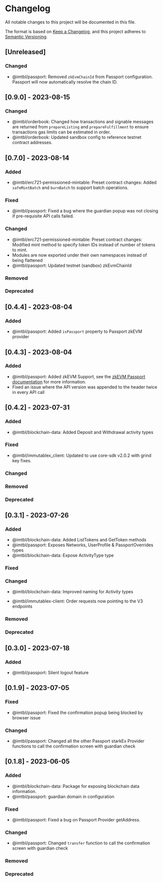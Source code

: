 # Changelog

All notable changes to this project will be documented in this file.

The format is based on [Keep a Changelog](https://keepachangelog.com/en/1.0.0/),
and this project adheres to [Semantic Versioning](https://semver.org/spec/v2.0.0.html).

## [Unreleased]

### Changed

- @imtbl/passport: Removed `zkEvmChainId` from Passport configuration. Passport will now automatically resolve the chain ID.

## [0.9.0] - 2023-08-15
### Changed

- @imtbl/orderbook: Changed how transactions and signable messages are returned from `prepareListing` and `prepareFulfillment` to ensure transactions gas limits can be estimated in order.
- @imtbl/orderbook: Updated sandbox config to reference testnet contract addresses.

## [0.7.0] - 2023-08-14

### Added

- @imtbl/erc721-permissioned-mintable: Preset contract changes: Added `safeMintBatch` and `burnBatch` to support batch operations.

### Fixed

- @imtbl/passport: Fixed a bug where the guardian popup was not closing if pre-requisite API calls failed.

### Changed

- @imtbl/erc721-permissioned-mintable: Preset contract changes: Modified mint method to specify token IDs instead of number of tokens to mint.
- Modules are now exported under their own namespaces instead of being flattened
- @imtbl/passport: Updated testnet (sandbox) zkEvmChainId

### Removed

### Deprecated

## [0.4.4] - 2023-08-04

### Added

- @imtbl/passport: Added `isPassport` property to Passport zkEVM provider

## [0.4.3] - 2023-08-04

### Added

- @imtbl/passport: Added zkEVM Support, see the [zkEVM Passport documentation](https://docs.immutable.com/docs/zkevm/products/passport/) for more information.
- Fixed an issue where the API version was appended to the header twice in every API call

## [0.4.2] - 2023-07-31

### Added

- @imtbl/blockchain-data: Added Deposit and Withdrawal activity types

### Fixed

- @imtbl/immutablex_client: Updated to use core-sdk v2.0.2 with grind key fixes.

### Changed

### Removed

### Deprecated

## [0.3.1] - 2023-07-26

### Added

- @imtbl/blockchain-data: Added ListTokens and GetToken methods
- @imtbl/passport: Exposes Networks, UserProfile & PassportOverrides types
- @imtbl/blockchain-data: Expose ActivityType type

### Fixed

### Changed
- @imtbl/blockchain-data: Improved naming for Activity types

- @imtbl/immutablex-client: Order requests now pointing to the V3 endpoints

### Removed

### Deprecated


## [0.3.0] - 2023-07-18

### Added

- @imtbl/passport: Silent logout feature

## [0.1.9] - 2023-07-05

### Fixed

- @imtbl/passport: Fixed the confirmation popup being blocked by browser issue

### Changed
- @imtbl/passport: Changed all the other Passport starkEx Provider functions to call the confirmation screen with guardian check

## [0.1.8] - 2023-06-05

### Added

- @imtbl/blockchain-data: Package for exposing blockchain data information.
- @imtbl/passport: guardian domain in configuration

### Fixed

- @imtbl/passport: Fixed a bug on Passport Provider getAddress.

### Changed

- @imtbl/passport: Changed `transfer` function to call the confirmation screen with guardian check

### Removed

### Deprecated
